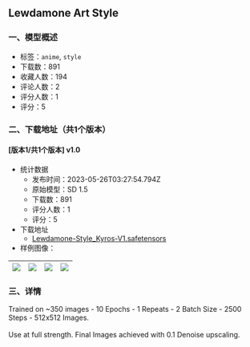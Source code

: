 ## Lewdamone Art Style
### 一、模型概述

- 标签：`anime`, `style`
- 下载数：891
- 收藏人数：194
- 评论人数：2
- 评分人数：1
- 评分：5

### 二、下载地址（共1个版本）

#### [版本1/共1个版本] v1.0

- 统计数据
  - 发布时间：2023-05-26T03:27:54.794Z
  - 原始模型：SD 1.5
  - 下载数：891
  - 评分人数：1
  - 评分：5
- 下载地址
  - [Lewdamone-Style_Kyros-V1.safetensors](https://civitai.com/api/download/models/81338)
- 样例图像：

| <img src="https://image.civitai.com/xG1nkqKTMzGDvpLrqFT7WA/eb6b7c6d-0d9d-4b6f-99fb-d3dd7b02bf51/width=450/913945.jpeg" /> | <img src="https://image.civitai.com/xG1nkqKTMzGDvpLrqFT7WA/5415a864-a284-4b0d-a311-033727f1132e/width=450/913943.jpeg" /> | <img src="https://image.civitai.com/xG1nkqKTMzGDvpLrqFT7WA/a227f4b2-eb1e-4bed-976c-aeda0f775841/width=450/914233.jpeg" /> | <img src="https://image.civitai.com/xG1nkqKTMzGDvpLrqFT7WA/ea801178-0774-4e7d-a214-9c750be575fc/width=450/913944.jpeg" /> |
| ---- | ---- | ---- | ---- |


### 三、详情
<p>Trained on ~350 images - 10 Epochs - 1 Repeats - 2 Batch Size - 2500 Steps - 512x512 Images.<br /><br />Use at full strength. Final Images achieved with 0.1 Denoise upscaling.</p>